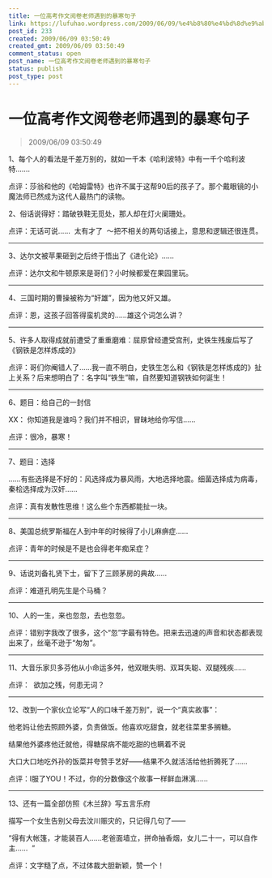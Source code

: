 ```yaml
---
title: 一位高考作文阅卷老师遇到的暴寒句子
link: https://lufuhao.wordpress.com/2009/06/09/%e4%b8%80%e4%bd%8d%e9%ab%98%e8%80%83%e4%bd%9c%e6%96%87%e9%98%85%e5%8d%b7%e8%80%81%e5%b8%88%e9%81%87%e5%88%b0%e7%9a%84%e6%9a%b4%e5%af%92%e5%8f%a5%e5%ad%90/
post_id: 233
created: 2009/06/09 03:50:49
created_gmt: 2009/06/09 03:50:49
comment_status: open
post_name: 一位高考作文阅卷老师遇到的暴寒句子
status: publish
post_type: post
---
```


# 一位高考作文阅卷老师遇到的暴寒句子

> 2009/06/09 03:50:49

 

1、每个人的看法是千差万别的，就如一千本《哈利波特》中有一千个哈利波特…….

点评：莎翁和他的《哈姆雷特》也许不属于这帮90后的孩子了。那个戴眼镜的小魔法师已然成为这代人最热门的读物。

2、俗话说得好：踏破铁鞋无觅处，那人却在灯火阑珊处。

点评：无话可说……  太有才了  ～把不相关的两句话接上，意思和逻辑还很连贯。

***

3、达尔文被苹果砸到之后终于悟出了《进化论》……

点评：达尔文和牛顿原来是哥们？小时候都爱在果园里玩。

***

4、三国时期的曹操被称为“奸雄”，因为他又奸又雄。

点评：恩，这孩子回答得蛮机灵的……雄这个词怎么讲？

***

5、许多人取得成就前遭受了重重磨难：屈原曾经遭受宫刑，史铁生残废后写了《钢铁是怎样炼成的》

点评：哥们你阉错人了……我一直不明白，史铁生怎么和《钢铁是怎样炼成的》扯上关系？后来想明白了：名字叫“铁生”嘛，自然要知道钢铁如何诞生！

***

6、题目：给自己的一封信

XX： 你知道我是谁吗？我们并不相识，冒昧地给你写信……

点评：很冷，暴寒！

***

7、题目：选择

……有些选择是不好的：风选择成为暴风雨，大地选择地震。细菌选择成为病毒，秦桧选择成为汉奸……

点评：真有发散性思维！这么些个东西都能扯一块。

***

8、美国总统罗斯福在人到中年的时候得了小儿麻痹症……

点评：青年的时候是不是也会得老年痴呆症？

***

9、话说刘备礼贤下士，留下了三顾茅房的典故……

点评：难道孔明先生是个马桶？

***

10、人的一生，来也忽忽，去也忽忽。

点评：错别字我改了很多，这个“忽”字最有特色。把来去迅速的声音和状态都表现出来了，丝毫不逊于“匆匆”。

***

11、大音乐家贝多芬他从小命运多舛，他双眼失明、双耳失聪、双腿残疾……

点评：  欲加之残，何患无词？

***

12、改到一个家伙立论写“人的口味千差万别”，说一个“真实故事”：

他老妈让他去照顾外婆，负责做饭。他喜欢吃甜食，就老往菜里多搁糖。

结果他外婆疼他迁就他，得糖尿病不能吃甜的也瞒着不说

大口大口地吃外孙的饭菜并夸赞手艺好——结果不久就活活给他折腾死了……

点评：I服了YOU！不过，你的分数像这个故事一样鲜血淋漓……

***

13、还有一篇全部仿照《木兰辞》写五言乐府

描写一个女生告别父母去汶川赈灾的，只记得几句了——

“得有大帐篷，才能装百人……老爸面墙立，拼命抽香烟，女儿二十一，可以自作主……  ”

点评：文字糙了点，不过体裁大胆新颖，赞一个！
